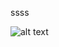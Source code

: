 ssss

![alt text]( "Logo")

<!--stackedit_data:
eyJoaXN0b3J5IjpbLTE3ODM4MTMxNTcsLTE3NTUyODE3NTIsLT
IwNTY1MDk5Niw3MzA5OTgxMTZdfQ==
-->